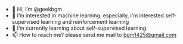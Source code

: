 - 👋 Hi, I’m @geekbgm
- 👀 I’m interested in machine learning. especially, i'm interested self-supervised learning and reinforcement learning
- 🌱 I’m currently learning about self-supervised learning
- 📫 How to reach me? please send me mail to bgm1425@gmail.com
